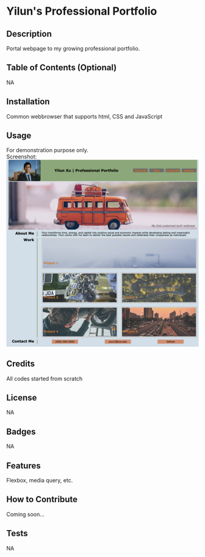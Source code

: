 # Yilun's Professional Portfolio

## Description

Portal webpage to my growing professional portfolio.

## Table of Contents (Optional)
NA

## Installation
Common webbrowser that supports html, CSS and JavaScript

## Usage
For demonstration purpose only. <br />
Screenshot: <br />
![alt text](/assets/images/Screenshot.png)

## Credits
All codes started from scratch

## License
NA

## Badges
NA

## Features
Flexbox, media query, etc.

## How to Contribute
Coming soon...

## Tests
NA

